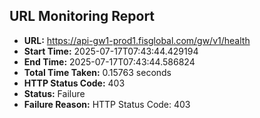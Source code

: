 ## URL Monitoring Report

- **URL:** https://api-gw1-prod1.fisglobal.com/gw/v1/health
- **Start Time:** 2025-07-17T07:43:44.429194
- **End Time:** 2025-07-17T07:43:44.586824
- **Total Time Taken:** 0.15763 seconds
- **HTTP Status Code:** 403
- **Status:** Failure
- **Failure Reason:** HTTP Status Code: 403
